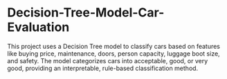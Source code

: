 # Decision-Tree-Model-Car-Evaluation
This project uses a Decision Tree model to classify cars based on features like buying price, maintenance, doors, person capacity, luggage boot size, and safety. The model categorizes cars into acceptable, good, or very good, providing an interpretable, rule-based classification method.
